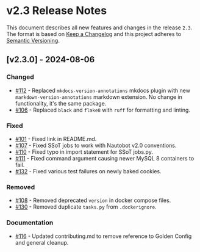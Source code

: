 # v2.3 Release Notes

This document describes all new features and changes in the release `2.3`. The format is based on [Keep a Changelog](https://keepachangelog.com/en/1.0.0/) and this project adheres to [Semantic Versioning](https://semver.org/spec/v2.0.0.html).

## [v2.3.0] - 2024-08-06

### Changed

- [#112](https://github.com/nautobot/cookiecutter-nautobot-app/pull/112) - Replaced `mkdocs-version-annotations` mkdocs plugin with new `markdown-version-annotations` markdown extension. No change in functionality, it's the same package.
- [#106](https://github.com/nautobot/cookiecutter-nautobot-app/pull/106) - Replaced `black` and `flake8` with `ruff` for formatting and linting.

### Fixed

- [#101](https://github.com/nautobot/cookiecutter-nautobot-app/pull/101) - Fixed link in README.md.
- [#107](https://github.com/nautobot/cookiecutter-nautobot-app/pull/107) - Fixed SSoT jobs to work with Nautobot v2.0 conventions.
- [#110](https://github.com/nautobot/cookiecutter-nautobot-app/pull/110) - Fixed typo in import statement for SSoT jobs.py.
- [#111](https://github.com/nautobot/cookiecutter-nautobot-app/pull/111) - Fixed command argument causing newer MySQL 8 containers to fail.
- [#132](https://github.com/nautobot/cookiecutter-nautobot-app/pull/132) - Fixed various test failures on newly baked cookies.

### Removed

- [#108](https://github.com/nautobot/cookiecutter-nautobot-app/pull/108) - Removed deprecated `version` in docker compose files.
- [#130](https://github.com/nautobot/cookiecutter-nautobot-app/pull/130) - Removed duplicate `tasks.py` from `.dockerignore`.

### Documentation

- [#116](https://github.com/nautobot/cookiecutter-nautobot-app/pull/116) - Updated contributing.md to remove reference to Golden Config and general cleanup.
